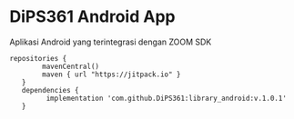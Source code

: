 # DiPS361 Android App

Aplikasi Android yang terintegrasi dengan ZOOM SDK

```
repositories {
        mavenCentral()
        maven { url "https://jitpack.io" }
   }
   dependencies {
         implementation 'com.github.DiPS361:library_android:v.1.0.1'
   }
```